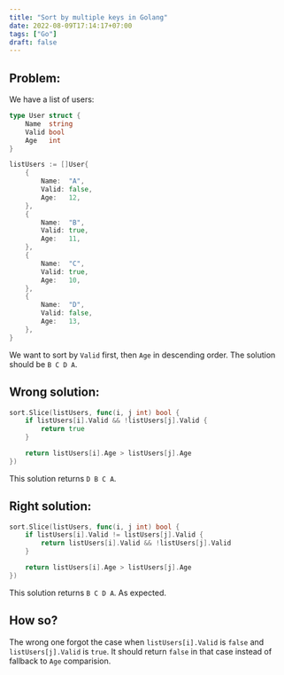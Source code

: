 ```yaml
---
title: "Sort by multiple keys in Golang"
date: 2022-08-09T17:14:17+07:00
tags: ["Go"]
draft: false
---
```



## Problem:

We have a list of users:

```go
type User struct {
    Name  string
    Valid bool
    Age   int
}

listUsers := []User{
    {
        Name:  "A",
        Valid: false,
        Age:   12,
    },
    {
        Name:  "B",
        Valid: true,
        Age:   11,
    },
    {
        Name:  "C",
        Valid: true,
        Age:   10,
    },
    {
        Name:  "D",
        Valid: false,
        Age:   13,
    },
}
```

We want to sort by `Valid` first, then `Age` in descending order.
The solution should be `B C D A`.


## Wrong solution:


```go
sort.Slice(listUsers, func(i, j int) bool {
    if listUsers[i].Valid && !listUsers[j].Valid {
        return true
    }

    return listUsers[i].Age > listUsers[j].Age
})
```

This solution returns `D B C A`.


## Right solution:


```go
sort.Slice(listUsers, func(i, j int) bool {
    if listUsers[i].Valid != listUsers[j].Valid {
        return listUsers[i].Valid && !listUsers[j].Valid
    }

    return listUsers[i].Age > listUsers[j].Age
})
```

This solution returns `B C D A`. As expected.

## How so?

The wrong one forgot the case when `listUsers[i].Valid` is `false` and
`listUsers[j].Valid` is `true`. It should return `false` in that case
instead of fallback to `Age` comparision.
